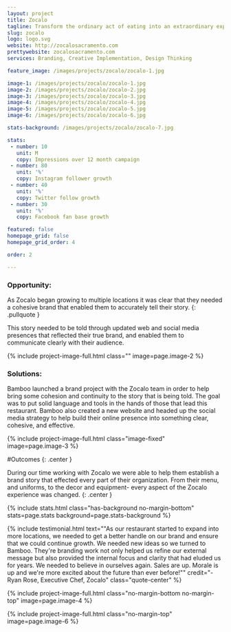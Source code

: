 ```yaml
---
layout: project
title: Zocalo
tagline: Transform the ordinary act of eating into an extraordinary experience.
slug: zocalo
logo: logo.svg
website: http://zocalosacramento.com
prettywebsite: zocalosacramento.com
services: Branding, Creative Implementation, Design Thinking

feature_image: /images/projects/zocalo/zocalo-1.jpg

image-1: /images/projects/zocalo/zocalo-1.jpg
image-2: /images/projects/zocalo/zocalo-2.jpg
image-3: /images/projects/zocalo/zocalo-3.jpg
image-4: /images/projects/zocalo/zocalo-4.jpg
image-5: /images/projects/zocalo/zocalo-5.jpg
image-6: /images/projects/zocalo/zocalo-6.jpg

stats-background: /images/projects/zocalo/zocalo-7.jpg

stats:
 - number: 10
   unit: M
   copy: Impressions over 12 month campaign
 - number: 80
   unit: '%'
   copy: Instagram follower growth
 - number: 40
   unit: '%'
   copy: Twitter follow growth
 - number: 30
   unit: '%'
   copy: Facebook fan base growth

featured: false
homepage_grid: false
homepage_grid_order: 4

order: 2

---
```


### Opportunity:
As Zocalo began growing to multiple locations it was clear that they needed a cohesive brand that enabled them to accurately tell their story. 
{: .pullquote }

This story needed to be told through updated web and social media presences that reflected their true brand, and enabled them to communicate clearly with their audience. 

{% include project-image-full.html class="" image=page.image-2 %}

### Solutions:
Bamboo launched a brand project with the Zocalo team in order to help bring some cohesion and continuity to the story that is being told. The goal was to put solid language and tools in the hands of those that lead this restaurant.  Bamboo also created a new website and headed up the social media strategy to help build their online presence into something clear, cohesive, and effective. 

{% include project-image-full.html class="image-fixed" image=page.image-3 %}

#Outcomes
{: .center }

During our time working with Zocalo we were able to help them establish a brand story that effected every part of their organization. From their menu, and uniforms, to the decor and equipment- every aspect of the Zocalo experience was changed.
{: .center } 

{% include stats.html class="has-background no-margin-bottom" stats=page.stats background=page.stats-background %}

{% include testimonial.html text="\"As our restaurant started to expand into more locations, we needed to get a better handle on our brand and ensure that we could continue growth. We needed new ideas so we turned to Bamboo. They're branding work not only helped us refine our external message but also provided the internal focus and clarity that had eluded us for years. We needed to believe in ourselves again. Sales are up. Morale is up and we're more excited about the future than ever before!\"" credit="-Ryan Rose, Executive Chef, Zocalo" class="quote-center" %}

{% include project-image-full.html class="no-margin-bottom no-margin-top" image=page.image-4 %}

{% include project-image-full.html class="no-margin-top" image=page.image-6 %}
